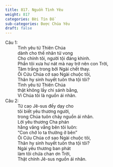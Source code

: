 ```yaml
---
title: 817. Nguồn Tình Yêu
weight: 817
categories: Đời Tín Đồ
sub-categories: Được Chúa Yêu
draft: false
---
```

<dl><dt>Câu 1:</dt><dd data-verse="1">Tình yêu từ Thiên Chúa <br/>dành cho thế nhân tử vong <br/>Cho chính tôi, người tội đáng khinh. <br/>Phần tôi xưa hư nát mà nay trở nên con Trời, <br/>Tâm trắng trong bởi Ngài chết thay. <br/>Ôi Cứu Chúa cớ sao Ngài chuộc tôi, <br/>Thân hy sinh huyết tuôn tha tội tôi? <br/>Tình yêu từ Thiên Chúa <br/>thật không lấy chi sánh bằng, <br/>Vì Chúa tôi là nguồn ái nhân. </dd><dt>Câu 2:</dt><dd data-verse="2">Từ cao Jê-sus đếy dạy cho <br/>tôi biết yêu thương người, <br/>trong Chúa tuôn chảy nguồn ái nhân. <br/>Lời yêu thương Cha phán <br/>hằng văng vẳng bên tôi luôn: <br/>“Con chớ lo ta thường ở bên” <br/>Ôi Cứu Chúa cớ sao Ngài chuộc tôi, <br/>Thân hy sinh huyết tuôn tha tội tôi? <br/>Ngài yêu thương ban phát <br/>làm tôi chứa chan ơn Trời, <br/>Thật chính Jê-sus nguồn ái nhân. </dd></dl>